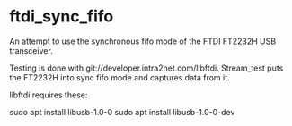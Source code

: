 # ftdi_sync_fifo
An attempt to use the synchronous fifo mode of the FTDI FT2232H USB transceiver.

Testing is done with git://developer.intra2net.com/libftdi.  Stream_test puts the FT2232H into sync fifo mode and captures data from it.

libftdi requires these:

 sudo apt install libusb-1.0-0
 sudo apt install libusb-1.0-0-dev

